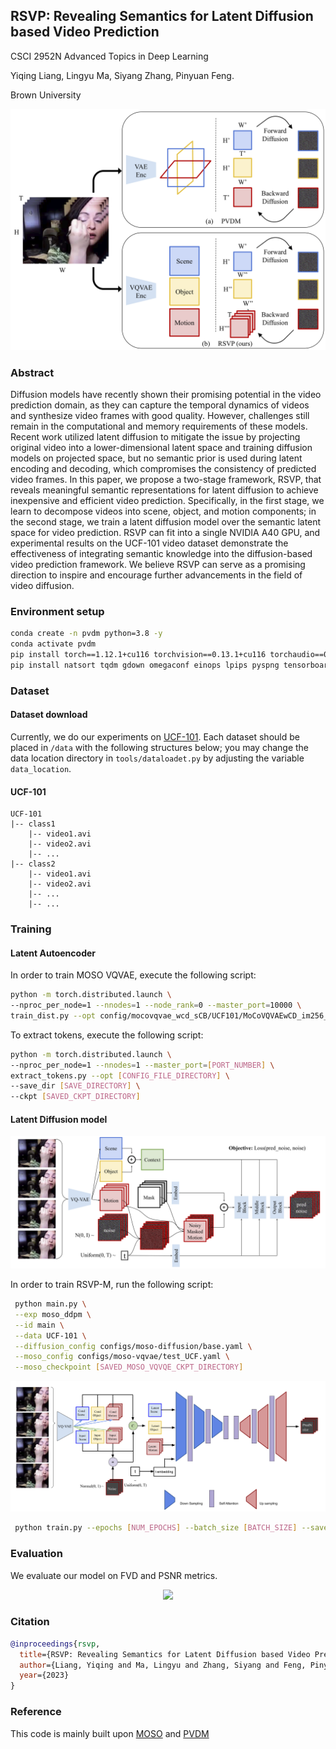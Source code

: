 ## RSVP: Revealing Semantics for Latent Diffusion based Video Prediction

CSCI 2952N Advanced Topics in Deep Learning

Yiqing Liang, 
Lingyu Ma, 
Siyang Zhang, 
Pinyuan Feng.  

Brown University

<p align="center">
    <img src="./README_images/teaser.png"> 
</p>


### Abstract
Diffusion models have recently shown their promising potential in the video prediction domain, as they can capture the temporal dynamics of videos and synthesize video frames with good quality. However, challenges still remain in the computational and memory requirements of these models. Recent work utilized latent diffusion to mitigate the issue by projecting original video into a lower-dimensional latent space and training diffusion models on projected space, but no semantic prior is used during latent encoding and decoding, which compromises the consistency of predicted video frames. In this paper, we propose a two-stage framework, RSVP, that reveals meaningful semantic representations for latent diffusion to achieve inexpensive and efficient video prediction. Specifically, in the first stage, we learn to decompose videos into scene, object, and motion components; in the second stage, we train a latent diffusion model over the semantic latent space for video prediction. RSVP can fit into a single NVIDIA A40 GPU, and experimental results on the UCF-101 video dataset demonstrate the effectiveness of integrating semantic knowledge into the diffusion-based video prediction framework. We believe RSVP can serve as a promising direction to inspire and encourage further advancements in the field of video diffusion.

### Environment setup
```bash
conda create -n pvdm python=3.8 -y
conda activate pvdm
pip install torch==1.12.1+cu116 torchvision==0.13.1+cu116 torchaudio==0.12.1 --extra-index-url https://download.pytorch.org/whl/cu116
pip install natsort tqdm gdown omegaconf einops lpips pyspng tensorboard imageio av moviepy ipdb wandb omegaconf
```

### Dataset 

#### Dataset download
Currently, we do our experiments on [UCF-101](https://www.crcv.ucf.edu/data/UCF101.php). Each dataset should be placed in `/data` with the following structures below; you may change the data location directory in `tools/dataloadet.py` by adjusting the variable `data_location`.

#### UCF-101
```
UCF-101
|-- class1
    |-- video1.avi
    |-- video2.avi
    |-- ...
|-- class2
    |-- video1.avi
    |-- video2.avi
    |-- ...
    |-- ...
```

### Training

#### Latent Autoencoder

In order to train MOSO VQVAE, execute the following script:

```bash
python -m torch.distributed.launch \
--nproc_per_node=1 --nnodes=1 --node_rank=0 --master_port=10000 \
train_dist.py --opt config/mocovqvae_wcd_sCB/UCF101/MoCoVQVAEwCD_im256_16frames_id4.yaml
```

To extract tokens, execute the following script:

```bash
python -m torch.distributed.launch \
--nproc_per_node=1 --nnodes=1 --master_port=[PORT_NUMBER] \
extract_tokens.py --opt [CONFIG_FILE_DIRECTORY] \
--save_dir [SAVE_DIRECTORY] \
--ckpt [SAVED_CKPT_DIRECTORY]
```

#### Latent Diffusion model

<p align="center">
    <img src="./README_images/RSVP-M.png"> 
</p>

In order to train RSVP-M, run the following script:

```bash
 python main.py \
 --exp moso_ddpm \
 --id main \
 --data UCF-101 \
 --diffusion_config configs/moso-diffusion/base.yaml \
 --moso_config configs/moso-vqvae/test_UCF.yaml \
 --moso_checkpoint [SAVED_MOSO_VQVQE_CKPT_DIRECTORY]
```

<p align="center">
    <img src="./README_images/RSVP-S.png"> 
</p>


```bash
 python train.py --epochs [NUM_EPOCHS] --batch_size [BATCH_SIZE] --save_n [SAVE_CKPT_FREQ]
```

### Evaluation
We evaluate our model on FVD and PSNR metrics.

<p align="center">
    <img src="./README_images/Quali.png"> 
</p>


### Citation
```bibtex
@inproceedings{rsvp,
  title={RSVP: Revealing Semantics for Latent Diffusion based Video Prediction},
  author={Liang, Yiqing and Ma, Lingyu and Zhang, Siyang and Feng, Pinyuan},
  year={2023}
}
```

### Reference
This code is mainly built upon [MOSO](https://github.com/iva-mzsun/MOSO/tree/main) and [PVDM](https://github.com/sihyun-yu/PVDM)

